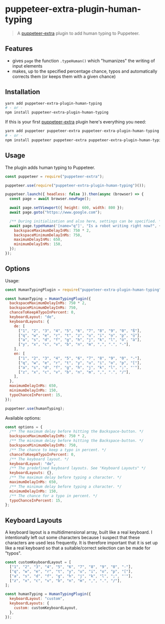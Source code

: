 # puppeteer-extra-plugin-human-typing

> A [puppeteer-extra](https://github.com/berstend/puppeteer-extra) plugin to add human typing to Puppeteer.

## Features

- gives `page` the function `.typeHuman()` which "humanizes" the writing of input elements
- makes, up to the specified percentage chance, typos and automatically corrects them (or keeps them with a given chance)

## Installation

```bash
yarn add puppeteer-extra-plugin-human-typing
# - or -
npm install puppeteer-extra-plugin-human-typing
```

If this is your first [puppeteer-extra](https://github.com/berstend/puppeteer-extra) plugin here's everything you need:

```bash
yarn add puppeteer puppeteer-extra puppeteer-extra-plugin-human-typing
# - or -
npm install puppeteer puppeteer-extra puppeteer-extra-plugin-human-typing
```

## Usage

The plugin adds human typing to Puppeteer.

```javascript
const puppeteer = require("puppeteer-extra");

puppeteer.use(require("puppeteer-extra-plugin-human-typing")());

puppeteer.launch({ headless: false }).then(async (browser) => {
  const page = await browser.newPage();

  await page.setViewport({ height: 600, width: 800 });
  await page.goto("https://www.google.com");

  /** During initialization and also here, settings can be specified. */
  await page.typeHuman('[name="q"]', "Is a robot writing right now?", {
    backspaceMaximumDelayInMs: 750 * 2,
    backspaceMinimumDelayInMs: 750,
    maximumDelayInMs: 650,
    minimumDelayInMs: 150,
  });
});
```

## Options

Usage:

```js
const HumanTypingPlugin = require("puppeteer-extra-plugin-human-typing");

const humanTyping = HumanTypingPlugin({
  backspaceMaximumDelayInMs: 750 * 2,
  backspaceMinimumDelayInMs: 750,
  chanceToKeepATypoInPercent: 0,
  keyboardLayout: "de",
  keyboardLayouts: {
    de: [
      ["1", "2", "3", "4", "5", "6", "7", "8", "9", "0", "ß"],
      ["q", "w", "e", "r", "t", "z", "u", "i", "o", "p", "ü"],
      ["a", "s", "d", "f", "g", "h", "j", "k", "l", "ö", "ä"],
      ["y", "x", "c", "v", "b", "n", "m", ",", ".", "-"],
    ],
    en: [
      ["1", "2", "3", "4", "5", "6", "7", "8", "9", "0", "-"],
      ["q", "w", "e", "r", "t", "y", "u", "i", "o", "p", "["],
      ["a", "s", "d", "f", "g", "h", "j", "k", "l", ";", "'"],
      ["z", "x", "c", "v", "b", "n", "m", ",", ".", "/"],
    ],
  },
  maximumDelayInMs: 650,
  minimumDelayInMs: 150,
  typoChanceInPercent: 15,
});

puppeteer.use(humanTyping);
```

Available options:

```js
const options = {
  /** The maximum delay before hitting the Backspace-button. */
  backspaceMaximumDelayInMs: 750 * 2,
  /** The minimum delay before hitting the Backspace-button. */
  backspaceMinimumDelayInMs: 750,
  /** The chance to keep a typo in percent. */
  chanceToKeepATypoInPercent: 0,
  /** The keyboard layout. */
  keyboardLayout: "de",
  /** The predefined keyboard layouts. See "Keyboard Layouts" */
  keyboardLayouts: {},
  /** The maximum delay before typing a character. */
  maximumDelayInMs: 650,
  /** The minimum delay before typing a character. */
  minimumDelayInMs: 150,
  /** The chance for a typo in percent. */
  typoChanceInPercent: 15,
};
```

## Keyboard Layouts

A keyboard layout is a multidimensional array, built like a real keyboard. I intentionally left out some characters because I suspect that these characters are used less frequently. It is therefore important that it is set up like a real keyboard so that a suitable/correct selection can be made for "typos".

```js
const customKeyboardLayout = [
  ["1", "2", "3", "4", "5", "6", "7", "8", "9", "0", "-"],
  ["q", "w", "e", "r", "t", "y", "u", "i", "o", "p", "["],
  ["a", "s", "d", "f", "g", "h", "j", "k", "l", ";", "'"],
  ["z", "x", "c", "v", "b", "n", "m", ",", ".", "/"],
];

const humanTyping = HumanTypingPlugin({
  keyboardLayout: "custom",
  keyboardLayouts: {
    custom: customKeyboardLayout,
  },
});
```
